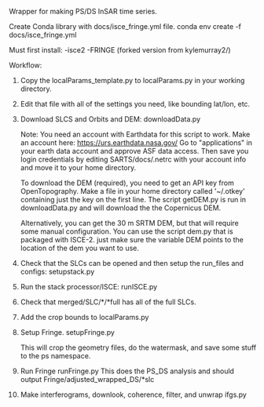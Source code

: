 Wrapper for making PS/DS InSAR time series.

Create Conda library with docs/isce_fringe.yml file.
conda env create -f docs/isce_fringe.yml

Must first install:
-isce2
-FRINGE (forked version from kylemurray2/)

Workflow:
1. Copy the localParams_template.py to localParams.py in your working directory.

2. Edit that file with all of the settings you need, like bounding lat/lon, etc.

3. Download SLCS and Orbits and DEM:
    downloadData.py

    Note: You need an account with Earthdata for this script to work. Make an account here:
    https://urs.earthdata.nasa.gov/
    Go to "applications" in your earth data account and approve ASF data access.
    Then save you login credentials by editing SARTS/docs/.netrc with your account info and move it to your home directory.

    To download the DEM (required), you need to get an API key from OpenTopography. Make a file in your home directory called '~/.otkey' containing just the key on the first line. The script getDEM.py is run in downloadData.py and will download the the Copernicus DEM. 
    
    Alternatively, you can get the 30 m SRTM DEM, but that will require some manual configuration. You can use the script dem.py that is packaged with ISCE-2.  just make sure the variable DEM points to the location of the dem you want to use.  

4. Check that the SLCs can be opened and then setup the run_files and configs:
    setupstack.py

5. Run the stack processor/ISCE:
    runISCE.py

6. Check that merged/SLC/*/*full has all of the full SLCs.  

7. Add the crop bounds to localParams.py


8. Setup Fringe.
    setupFringe.py

    This will crop the geometry files, do the watermask, and save some stuff
    to the ps namespace.  

9. Run Fringe
    runFringe.py
    This does the PS_DS analysis and should output Fringe/adjusted_wrapped_DS/*slc

10. Make interferograms, downlook, coherence, filter, and unwrap
    ifgs.py
